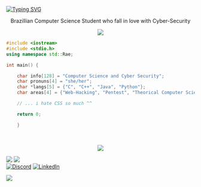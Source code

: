 [![Typing SVG](https://readme-typing-svg.demolab.com?font=Fira+Code&pause=1000&color=8022F7&center=true&width=435&lines=Hi!+I'm+Rae+%F0%9F%91%BE)](https://git.io/typing-svg)

<div align=center>
    <p>Brazillian Computer Science Student who fall in love with Cyber-Security</p>
    <img src="https://i.pinimg.com/originals/94/a2/55/94a255e5608089f07a4fb167408add31.gif">
</div>

```C++
#include <iostream>
#include <stdio.h>
using namespace std::Rae;

int main() {

    char info[128] = "Computer Science and Cyber Security";
    char pronuns[4] = "she/her";
    char *langs[5] = {"C", "C++", "Java", "Python"};
    char areas[4] = {"Web-Hacking", "Pentest", "Theorical Computer Science"};

    // ... i hate CSS so much ^^

    return 0;

    }
```
<br> 
<p align="center">
  <a href="https://skillicons.dev">
    <img src="https://skillicons.dev/icons?i=linux,bash,powershell,git,java,py,c,cpp,mysql,neovim" />
  </a>
</p>

![](https://img.shields.io/badge/Ubuntu-E95420?style=for-the-badge&logo=ubuntu&logoColor=white) 
![](https://img.shields.io/badge/Kali_Linux-557C94?style=for-the-badge&logo=kali-linux&logoColor=white)<br>
[![Discord](https://img.shields.io/badge/Discord-%237289DA.svg?logo=discord&logoColor=white)](https://discord.gg/xssrae) [![LinkedIn](https://img.shields.io/badge/LinkedIn-%230077B5.svg?logo=linkedin&logoColor=white)](https://linkedin.com/in/raquel-fontes-582025172)   




![](https://github-readme-stats.vercel.app/api/top-langs/?username=xssrae&theme=omni&hide_border=true&include_all_commits=false&count_private=false&layout=compact)

<!-- Proudly created with GPRM ( https://gprm.itsvg.in ) -->

